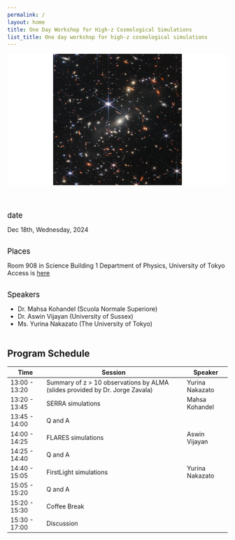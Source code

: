```yaml
---
permalink: /
layout: home
title: One Day Workshop for High-z Cosmological Simulations
list_title: One day workshop for high-z cosmological simulations
---
```


<!-- CSSを適用 -->
<link rel="stylesheet" href="{{'/css/style.css'|relative_url}}">

<header>
  <img src="/image/JWST_image.png" alt="Workshop Header" style="width: 100%; height: 300px; object-fit: cover;">
</header>

<span style="font-size: 120%; color: black;"> date </span> 

Dec 18th, Wednesday, 2024
<br><br>

<span style="font-size: 120%; color: black;"> Places </span> 

Room 908 in Science Building 1
Department of Physics, University of Tokyo
Access is [here](https://www.phys.s.u-tokyo.ac.jp/en/access/)
<br>
<br>

<span style="font-size: 120%; color: black;"> Speakers </span> 

- Dr. Mahsa Kohandel (Scuola Normale Superiore)
- Dr. Aswin Vijayan  (University of Sussex)
- Ms. Yurina Nakazato (The University of Tokyo)
<br><br>

## Program Schedule

| Time          | Session                                   | Speaker        |
|---------------|-------------------------------------------|----------------|
| 13:00 - 13:20 | Summary of z > 10 observations by ALMA (slides provided by Dr. Jorge Zavala) | Yurina Nakazato |
| 13:20 - 13:45 | SERRA simulations                        | Mahsa Kohandel  |
| 13:45 - 14:00 | Q and A                                  |                |
| 14:00 - 14:25 | FLARES simulations                       | Aswin Vijayan   |
| 14:25 - 14:40 | Q and A                                  |                |
| 14:40 - 15:05 | FirstLight simulations                   | Yurina Nakazato |
| 15:05 - 15:20 | Q and A                                  |                |
| 15:20 - 15:30 | Coffee Break                             |                |
| 15:30 - 17:00 | Discussion                               |                |

